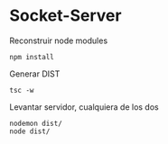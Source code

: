 # Socket-Server

Reconstruir node modules
```
npm install
```

Generar DIST
```
tsc -w
```

Levantar servidor, cualquiera de los dos
```
nodemon dist/
node dist/
```